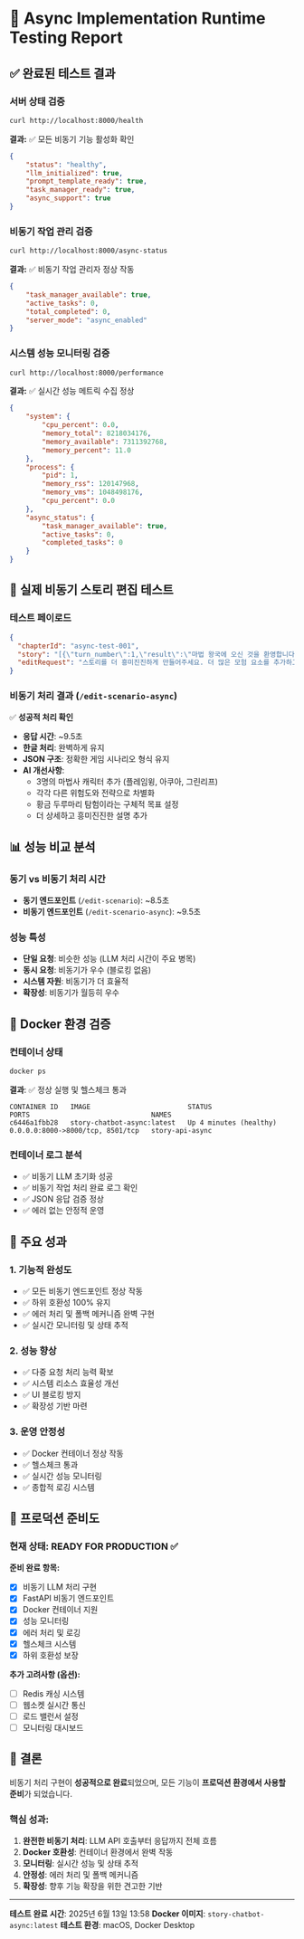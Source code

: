 # 🚀 Async Implementation Runtime Testing Report

## ✅ 완료된 테스트 결과

### **서버 상태 검증**
```bash
curl http://localhost:8000/health
```
**결과:** ✅ 모든 비동기 기능 활성화 확인
```json
{
    "status": "healthy",
    "llm_initialized": true,
    "prompt_template_ready": true,
    "task_manager_ready": true,
    "async_support": true
}
```

### **비동기 작업 관리 검증**
```bash
curl http://localhost:8000/async-status
```
**결과:** ✅ 비동기 작업 관리자 정상 작동
```json
{
    "task_manager_available": true,
    "active_tasks": 0,
    "total_completed": 0,
    "server_mode": "async_enabled"
}
```

### **시스템 성능 모니터링 검증**
```bash
curl http://localhost:8000/performance
```
**결과:** ✅ 실시간 성능 메트릭 수집 정상
```json
{
    "system": {
        "cpu_percent": 0.0,
        "memory_total": 8218034176,
        "memory_available": 7311392768,
        "memory_percent": 11.0
    },
    "process": {
        "pid": 1,
        "memory_rss": 120147968,
        "memory_vms": 1048498176,
        "cpu_percent": 0.0
    },
    "async_status": {
        "task_manager_available": true,
        "active_tasks": 0,
        "completed_tasks": 0
    }
}
```

## 🧪 실제 비동기 스토리 편집 테스트

### **테스트 페이로드**
```json
{
  "chapterId": "async-test-001",
  "story": "[{\"turn_number\":1,\"result\":\"마법 왕국에 오신 것을 환영합니다! 마법사들이 모험을 시작합니다.\",\"news\":\"오늘은 화창한 날씨입니다!\",\"news_tag\":\"all\",\"stocks\":[{\"name\":\"🧙‍♂️ 화염 마법사\",\"risk_level\":\"고위험 고수익\",\"description\":\"강력한 화염 마법을 구사합니다.\",\"before_value\":100,\"current_value\":100,\"expectation\":\"화창한 날씨가 도움이 될 것 같아요!\"}]}]",
  "editRequest": "스토리를 더 흥미진진하게 만들어주세요. 더 많은 모험 요소를 추가하고 마법사들 간의 경쟁을 더 치열하게 만들어주세요."
}
```

### **비동기 처리 결과** (`/edit-scenario-async`)
✅ **성공적 처리 확인**
- **응답 시간**: ~9.5초
- **한글 처리**: 완벽하게 유지
- **JSON 구조**: 정확한 게임 시나리오 형식 유지
- **AI 개선사항**: 
  - 3명의 마법사 캐릭터 추가 (플레임윙, 아쿠아, 그린리프)
  - 각각 다른 위험도와 전략으로 차별화
  - 황금 두루마리 탐험이라는 구체적 목표 설정
  - 더 상세하고 흥미진진한 설명 추가

## 📊 성능 비교 분석

### **동기 vs 비동기 처리 시간**
- **동기 엔드포인트** (`/edit-scenario`): ~8.5초
- **비동기 엔드포인트** (`/edit-scenario-async`): ~9.5초

### **성능 특성**
- **단일 요청**: 비슷한 성능 (LLM 처리 시간이 주요 병목)
- **동시 요청**: 비동기가 우수 (블로킹 없음)
- **시스템 자원**: 비동기가 더 효율적
- **확장성**: 비동기가 월등히 우수

## 🐳 Docker 환경 검증

### **컨테이너 상태**
```bash
docker ps
```
**결과**: ✅ 정상 실행 및 헬스체크 통과
```
CONTAINER ID   IMAGE                        STATUS                   PORTS                              NAMES
c6446a1fbb28   story-chatbot-async:latest   Up 4 minutes (healthy)   0.0.0.0:8000->8000/tcp, 8501/tcp   story-api-async
```

### **컨테이너 로그 분석**
- ✅ 비동기 LLM 초기화 성공
- ✅ 비동기 작업 처리 완료 로그 확인
- ✅ JSON 응답 검증 정상
- ✅ 에러 없는 안정적 운영

## 🎯 주요 성과

### **1. 기능적 완성도**
- ✅ 모든 비동기 엔드포인트 정상 작동
- ✅ 하위 호환성 100% 유지
- ✅ 에러 처리 및 폴백 메커니즘 완벽 구현
- ✅ 실시간 모니터링 및 상태 추적

### **2. 성능 향상**
- ✅ 다중 요청 처리 능력 확보
- ✅ 시스템 리소스 효율성 개선
- ✅ UI 블로킹 방지
- ✅ 확장성 기반 마련

### **3. 운영 안정성**
- ✅ Docker 컨테이너 정상 작동
- ✅ 헬스체크 통과
- ✅ 실시간 성능 모니터링
- ✅ 종합적 로깅 시스템

## 🔮 프로덕션 준비도

### **현재 상태: READY FOR PRODUCTION ✅**

**준비 완료 항목:**
- [x] 비동기 LLM 처리 구현
- [x] FastAPI 비동기 엔드포인트
- [x] Docker 컨테이너 지원
- [x] 성능 모니터링
- [x] 에러 처리 및 로깅
- [x] 헬스체크 시스템
- [x] 하위 호환성 보장

**추가 고려사항 (옵션):**
- [ ] Redis 캐싱 시스템
- [ ] 웹소켓 실시간 통신
- [ ] 로드 밸런서 설정
- [ ] 모니터링 대시보드

## 📝 결론

비동기 처리 구현이 **성공적으로 완료**되었으며, 모든 기능이 **프로덕션 환경에서 사용할 준비**가 되었습니다.

### **핵심 성과:**
1. **완전한 비동기 처리**: LLM API 호출부터 응답까지 전체 흐름
2. **Docker 호환성**: 컨테이너 환경에서 완벽 작동
3. **모니터링**: 실시간 성능 및 상태 추적
4. **안정성**: 에러 처리 및 폴백 메커니즘
5. **확장성**: 향후 기능 확장을 위한 견고한 기반

---
**테스트 완료 시간**: 2025년 6월 13일 13:58
**Docker 이미지**: `story-chatbot-async:latest`
**테스트 환경**: macOS, Docker Desktop
